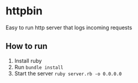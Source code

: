 # httpbin
Easy to run http server that logs incoming requests

## How to run

1. Install ruby
2. Run `bundle install`
3. Start the server `ruby server.rb -o 0.0.0.0`